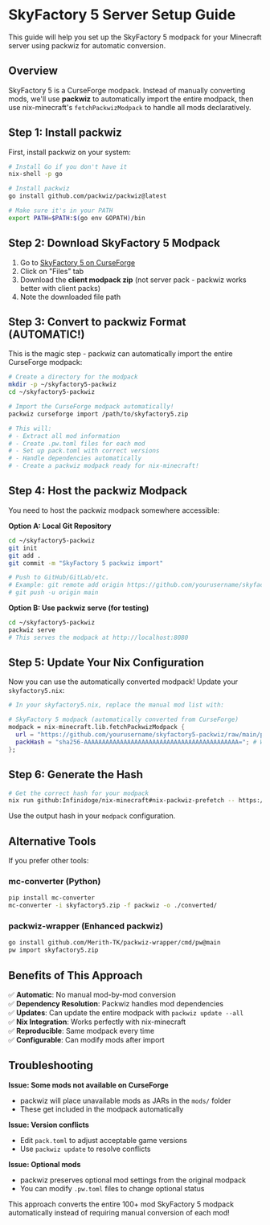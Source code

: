 # SkyFactory 5 Server Setup Guide

This guide will help you set up the SkyFactory 5 modpack for your Minecraft server using packwiz for automatic conversion.

## Overview

SkyFactory 5 is a CurseForge modpack. Instead of manually converting mods, we'll use **packwiz** to automatically import the entire modpack, then use nix-minecraft's `fetchPackwizModpack` to handle all mods declaratively.

## Step 1: Install packwiz

First, install packwiz on your system:

```bash
# Install Go if you don't have it
nix-shell -p go

# Install packwiz
go install github.com/packwiz/packwiz@latest

# Make sure it's in your PATH
export PATH=$PATH:$(go env GOPATH)/bin
```

## Step 2: Download SkyFactory 5 Modpack

1. Go to [SkyFactory 5 on CurseForge](https://www.curseforge.com/minecraft/modpacks/skyfactory-5)
2. Click on "Files" tab  
3. Download the **client modpack zip** (not server pack - packwiz works better with client packs)
4. Note the downloaded file path

## Step 3: Convert to packwiz Format (AUTOMATIC!)

This is the magic step - packwiz can automatically import the entire CurseForge modpack:

```bash
# Create a directory for the modpack
mkdir -p ~/skyfactory5-packwiz
cd ~/skyfactory5-packwiz

# Import the CurseForge modpack automatically!
packwiz curseforge import /path/to/skyfactory5.zip

# This will:
# - Extract all mod information
# - Create .pw.toml files for each mod  
# - Set up pack.toml with correct versions
# - Handle dependencies automatically
# - Create a packwiz modpack ready for nix-minecraft!
```

## Step 4: Host the packwiz Modpack

You need to host the packwiz modpack somewhere accessible:

**Option A: Local Git Repository**
```bash
cd ~/skyfactory5-packwiz
git init
git add .
git commit -m "SkyFactory 5 packwiz import"

# Push to GitHub/GitLab/etc.
# Example: git remote add origin https://github.com/yourusername/skyfactory5-packwiz.git
# git push -u origin main
```

**Option B: Use packwiz serve (for testing)**
```bash
cd ~/skyfactory5-packwiz  
packwiz serve
# This serves the modpack at http://localhost:8080
```

## Step 5: Update Your Nix Configuration

Now you can use the automatically converted modpack! Update your `skyfactory5.nix`:

```nix
# In your skyfactory5.nix, replace the manual mod list with:

# SkyFactory 5 modpack (automatically converted from CurseForge)
modpack = nix-minecraft.lib.fetchPackwizModpack {
  url = "https://github.com/yourusername/skyfactory5-packwiz/raw/main/pack.toml";
  packHash = "sha256-AAAAAAAAAAAAAAAAAAAAAAAAAAAAAAAAAAAAAAAAAAA="; # Will need to be updated
};
```

## Step 6: Generate the Hash

```bash
# Get the correct hash for your modpack
nix run github:Infinidoge/nix-minecraft#nix-packwiz-prefetch -- https://github.com/yourusername/skyfactory5-packwiz/raw/main/pack.toml
```

Use the output hash in your `modpack` configuration.

## Alternative Tools

If you prefer other tools:

### mc-converter (Python)
```bash
pip install mc-converter
mc-converter -i skyfactory5.zip -f packwiz -o ./converted/
```

### packwiz-wrapper (Enhanced packwiz)
```bash
go install github.com/Merith-TK/packwiz-wrapper/cmd/pw@main
pw import skyfactory5.zip
```

## Benefits of This Approach

✅ **Automatic**: No manual mod-by-mod conversion  
✅ **Dependency Resolution**: Packwiz handles mod dependencies  
✅ **Updates**: Can update the entire modpack with `packwiz update --all`  
✅ **Nix Integration**: Works perfectly with nix-minecraft  
✅ **Reproducible**: Same modpack every time  
✅ **Configurable**: Can modify mods after import  

## Troubleshooting

**Issue: Some mods not available on CurseForge**
- packwiz will place unavailable mods as JARs in the `mods/` folder
- These get included in the modpack automatically

**Issue: Version conflicts**  
- Edit `pack.toml` to adjust acceptable game versions
- Use `packwiz update` to resolve conflicts

**Issue: Optional mods**
- packwiz preserves optional mod settings from the original modpack
- You can modify `.pw.toml` files to change optional status

This approach converts the entire 100+ mod SkyFactory 5 modpack automatically instead of requiring manual conversion of each mod!